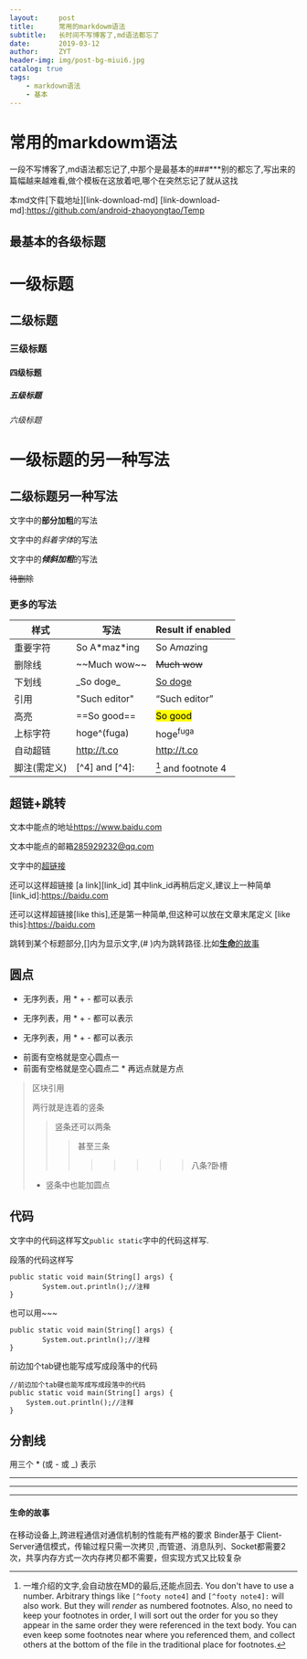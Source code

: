 ```yaml
---
layout:     post
title:      常用的markdowm语法
subtitle:   长时间不写博客了,md语法都忘了
date:       2019-03-12
author:     ZYT
header-img: img/post-bg-miui6.jpg
catalog: true
tags:
    - markdown语法
    - 基本
---
```


# 常用的markdowm语法

一段不写博客了,md语法都忘记了,中那个是最基本的###***别的都忘了,写出来的篇幅越来越难看,做个模板在这放着吧,哪个在突然忘记了就从这找

本md文件[下载地址][link-download-md]
[link-download-md]:https://github.com/android-zhaoyongtao/Temp

## 最基本的各级标题
# 一级标题
## 二级标题 
### 三级标题
#### 四级标题
##### 五级标题
###### 六级标题

一级标题的另一种写法
===
二级标题另一种写法
----

文字中的**部分加粗**的写法

文字中的*斜着字体*的写法

文字中的***倾斜加粗***的写法

~~待删除~~

### 更多的写法

样式		          | 写法	            | Result if enabled     |
--------------------|------------------|-----------------------|
重要字符				| So A\*maz\*ing   | So A<em>maz</em>ing   |
删除线  		       | \~~Much wow\~~   | <del>Much wow</del>   |
下划线					| \_So doge\_      | <u>So doge</u>        |
引用			       | \"Such editor\"  | <q>Such editor</q>    |
高亮		          | \==So good\==    | <mark>So good</mark>  |
上标字符	          | hoge\^(fuga)     | hoge<sup>fuga</sup>   |
自动超链             | http://t.co      | <http://t.co>         |
脚注(需定义)         | [\^4] and [\^4]: | [^4] and footnote 4   |

[^4]: 一堆介绍的文字,会自动放在MD的最后,还能点回去. You don't have to use a number. Arbitrary things like `[^footy note4]` and `[^footy note4]:` will also work. But they will *render* as numbered footnotes. Also, no need to keep your footnotes in order, I will sort out the order for you so they appear in the same order they were referenced in the text body. You can even keep some footnotes near where you referenced them, and collect others at the bottom of the file in the traditional place for footnotes. 

## 超链+跳转


文本中能点的地址<https://www.baidu.com>

文本中能点的邮箱<285929232@qq.com>

文字中的[超链接](https://www.baidu.com)

还可以这样超链接 [a link][link_id] 其中link_id再稍后定义,建议上一种简单
[link_id]:https://baidu.com

还可以这样超链接[like this],还是第一种简单,但这种可以放在文章末尾定义
[like this]:https://baidu.com

跳转到某个标题部分,[]内为显示文字,(# )内为跳转路径.比如[**生命**的故事](#test-path)

## 圆点

* 无序列表，用 * + - 都可以表示
+ 无序列表，用 * + - 都可以表示
- 无序列表，用 * + - 都可以表示
 * 前面有空格就是空心圆点一
 * 前面有空格就是空心圆点二
 		* 再远点就是方点


> 区块引用
> 
> 两行就是连着的竖条
>> 竖条还可以两条
>>> 甚至三条
>>>>>>>> 八条?卧槽
>
> * 竖条中也能加圆点

## 代码

文字中的代码这样写文`public static`字中的代码这样写.

段落的代码这样写

```
public static void main(String[] args) {
        System.out.println();//注释
}
```
也可以用~~~

~~~
public static void main(String[] args) {
        System.out.println();//注释
}
~~~
前边加个tab键也能写成写成段落中的代码

	//前边加个tab键也能写成写成段落中的代码
	public static void main(String[] args) {
        System.out.println();//注释
	}

## 分割线
用三个 * (或 - 或 _) 表示
***
---
___

#### <a name="test-path">生命的故事

在移动设备上,跨进程通信对通信机制的性能有严格的要求 Binder基于 Client-Server通信模式，传输过程只需一次拷贝 ,而管道、消息队列、Socket都需要2次，共享内存方式一次内存拷贝都不需要，但实现方式又比较复杂


